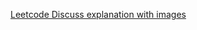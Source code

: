 [Leetcode Discuss explanation with images](https://leetcode.com/problems/robot-bounded-in-circle/discuss/850536/Clear-Explanation-with-images-For-Beginners-like-me)

